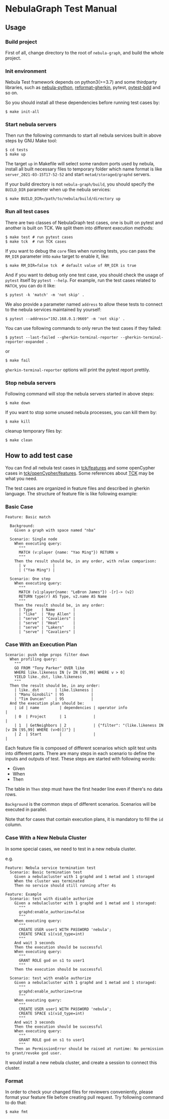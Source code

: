 # NebulaGraph Test Manual

## Usage

### Build project

First of all, change directory to the root of `nebula-graph`, and build the whole project.

### Init environment

Nebula Test framework depends on python3(>=3.7) and some thirdparty libraries, such as [nebula-python](https://github.com/vesoft-inc/nebula-python), [reformat-gherkin](https://github.com/OneContainer/reformat-gherkin), pytest, [pytest-bdd](https://pytest-bdd.readthedocs.io/en/latest/) and so on.

So you should install all these dependencies before running test cases by:

```shell
$ make init-all
```

### Start nebula servers

Then run the following commands to start all nebula services built in above steps by GNU Make tool:

```shell
$ cd tests
$ make up
```

The target `up` in Makefile will select some random ports used by nebula, install all built necessary files to temporary folder which name format is like `server_2021-03-15T17-52-52` and start `metad/storaged/graphd` servers.

If your build directory is not `nebula-graph/build`, you should specify the `BUILD_DIR` parameter when up the nebula services:

```shell
$ make BUILD_DIR=/path/to/nebula/build/directory up
```

### Run all test cases

There are two classes of NebulaGraph test cases, one is built on pytest and another is built on TCK. We split them into different execution methods:

```shell
$ make test # run pytest cases
$ make tck  # run TCK cases
```

If you want to debug the `core` files when running tests, you can pass the `RM_DIR` parameter into `make` target to enable it, like:

```shell
$ make RM_DIR=false tck  # default value of RM_DIR is true
```

And if you want to debug only one test case, you should check the usage of `pytest` itself by `pytest --help`. For example, run the test cases related to `MATCH`, you can do it like:

```shell
$ pytest -k 'match' -m 'not skip' .
```

We also provide a parameter named `address` to allow these tests to connect to the nebula services maintained by yourself:

```shell
$ pytest --address="192.168.0.1:9669" -m 'not skip' .
```

You can use following commands to only rerun the test cases if they failed:

```shell
$ pytest --last-failed --gherkin-terminal-reporter --gherkin-terminal-reporter-expanded .
```

or

```shell
$ make fail
```

`gherkin-terminal-reporter` options will print the pytest report prettily.


### Stop nebula servers

Following command will stop the nebula servers started in above steps:

```shell
$ make down
```

If you want to stop some unused nebula processes, you can kill them by:

```shell
$ make kill
```

cleanup temporary files by:

```shell
$ make clean
```

## How to add test case

You can find all nebula test cases in [tck/features](tck/features) and some openCypher cases in [tck/openCypher/features](tck/openCypher/features). Some references about [TCK](https://github.com/opencypher/openCypher/tree/master/tck) may be what you need.

The test cases are organized in feature files and described in gherkin language. The structure of feature file is like following example:

### Basic Case

```gherkin
Feature: Basic match

  Background:
    Given a graph with space named "nba"

  Scenario: Single node
    When executing query:
      """
      MATCH (v:player {name: "Yao Ming"}) RETURN v
      """
    Then the result should be, in any order, with relax comparison:
      | v            |
      | ("Yao Ming") |

  Scenario: One step
    When executing query:
      """
      MATCH (v1:player{name: "LeBron James"}) -[r]-> (v2)
      RETURN type(r) AS Type, v2.name AS Name
      """
    Then the result should be, in any order:
      | Type    | Name        |
      | "like"  | "Ray Allen" |
      | "serve" | "Cavaliers" |
      | "serve" | "Heat"      |
      | "serve" | "Lakers"    |
      | "serve" | "Cavaliers" |
```

### Case With an Execution Plan

```gherkin
Scenario: push edge props filter down
  When profiling query:
    """
    GO FROM "Tony Parker" OVER like
    WHERE like.likeness IN [v IN [95,99] WHERE v > 0]
    YIELD like._dst, like.likeness
    """
  Then the result should be, in any order:
    | like._dst       | like.likeness |
    | "Manu Ginobili" | 95            |
    | "Tim Duncan"    | 95            |
  And the execution plan should be:
    | id | name         | dependencies | operator info                                               |
    | 0  | Project      | 1            |                                                             |
    | 1  | GetNeighbors | 2            | {"filter": "(like.likeness IN [v IN [95,99] WHERE (v>0)])"} |
    | 2  | Start        |              |                                                             |
```

Each feature file is composed of different scenarios which split test units into different parts. There are many steps in each scenario to define the inputs and outputs of test. These steps are started with following words:

- Given
- When
- Then

The table in `Then` step must have the first header line even if there's no data rows.

`Background` is the common steps of different scenarios. Scenarios will be executed in parallel.

Note that for cases that contain execution plans, it is mandatory to fill the `id` column.

### Case With a New Nebula Cluster

In some special cases, we need to test in a new nebula cluster.

e.g.

```gherkin
Feature: Nebula service termination test
  Scenario: Basic termination test
    Given a nebulacluster with 1 graphd and 1 metad and 1 storaged
    When the cluster was terminated
    Then no service should still running after 4s
```

```gherkin
Feature: Example
  Scenario: test with disable authorize
    Given a nebulacluster with 1 graphd and 1 metad and 1 storaged:
      """
      graphd:enable_authorize=false
      """
    When executing query:
      """
      CREATE USER user1 WITH PASSWORD 'nebula';
      CREATE SPACE s1(vid_type=int)
      """
    And wait 3 seconds
    Then the execution should be successful
    When executing query:
      """
      GRANT ROLE god on s1 to user1
      """
    Then the execution should be successful

  Scenario: test with enable authorize
    Given a nebulacluster with 1 graphd and 1 metad and 1 storaged:
      """
      graphd:enable_authorize=true
      """
    When executing query:
      """
      CREATE USER user1 WITH PASSWORD 'nebula';
      CREATE SPACE s1(vid_type=int)
      """
    And wait 3 seconds
    Then the execution should be successful
    When executing query:
      """
      GRANT ROLE god on s1 to user1
      """
    Then an PermissionError should be raised at runtime: No permission to grant/revoke god user.
```

It would install a new nebula cluster, and create a session to connect this cluster.

### Format

In order to check your changed files for reviewers conveniently, please format your feature file before creating pull request. Try following command to do that:

```shell
$ make fmt
```
